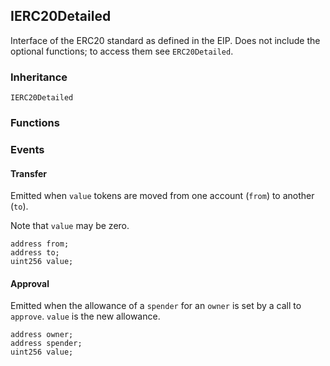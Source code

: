 ## IERC20Detailed



Interface of the ERC20 standard as defined in the EIP. Does not include
the optional functions; to access them see `ERC20Detailed`.

### Inheritance

```
IERC20Detailed
```


### Functions


### Events

#### Transfer



Emitted when `value` tokens are moved from one account (`from`) to
another (`to`).

Note that `value` may be zero.

```Solidity
address from;
address to;
uint256 value;
```
#### Approval



Emitted when the allowance of a `spender` for an `owner` is set by
a call to `approve`. `value` is the new allowance.

```Solidity
address owner;
address spender;
uint256 value;
```

